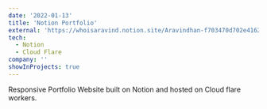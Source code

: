 ```yaml
---
date: '2022-01-13'
title: 'Notion Portfolio'
external: 'https://whoisaravind.notion.site/Aravindhan-f703470d702e41628ec221ddcf0bb116'
tech:
  - Notion
  - Cloud Flare
company: ''
showInProjects: true
---
```


Responsive Portfolio Website built on Notion and hosted on Cloud flare workers.
